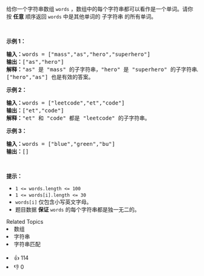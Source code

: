<p>给你一个字符串数组 <code>words</code> ，数组中的每个字符串都可以看作是一个单词。请你按 <strong>任意</strong> 顺序返回 <code>words</code> 中是其他单词的 <span data-keyword="substring-nonempty">子字符串</span> 的所有单词。</p>

<p>&nbsp;</p>

<p><strong class="example">示例 1：</strong></p>

<pre>
<strong>输入：</strong>words = ["mass","as","hero","superhero"]
<strong>输出：</strong>["as","hero"]
<strong>解释：</strong>"as" 是 "mass" 的子字符串，"hero" 是 "superhero" 的子字符串。
["hero","as"] 也是有效的答案。
</pre>

<p><strong class="example">示例 2：</strong></p>

<pre>
<strong>输入：</strong>words = ["leetcode","et","code"]
<strong>输出：</strong>["et","code"]
<strong>解释：</strong>"et" 和 "code" 都是 "leetcode" 的子字符串。
</pre>

<p><strong class="example">示例 3：</strong></p>

<pre>
<strong>输入：</strong>words = ["blue","green","bu"]
<strong>输出：</strong>[]
</pre>

<p>&nbsp;</p>

<p><strong>提示：</strong></p>

<ul> 
 <li><code>1 &lt;= words.length &lt;= 100</code></li> 
 <li><code>1 &lt;= words[i].length &lt;= 30</code></li> 
 <li><code>words[i]</code> 仅包含小写英文字母。</li> 
 <li>题目数据 <strong>保证</strong> <code>words</code>&nbsp;的每个字符串都是独一无二的。</li> 
</ul>

<div><div>Related Topics</div><div><li>数组</li><li>字符串</li><li>字符串匹配</li></div></div><br><div><li>👍 114</li><li>👎 0</li></div>